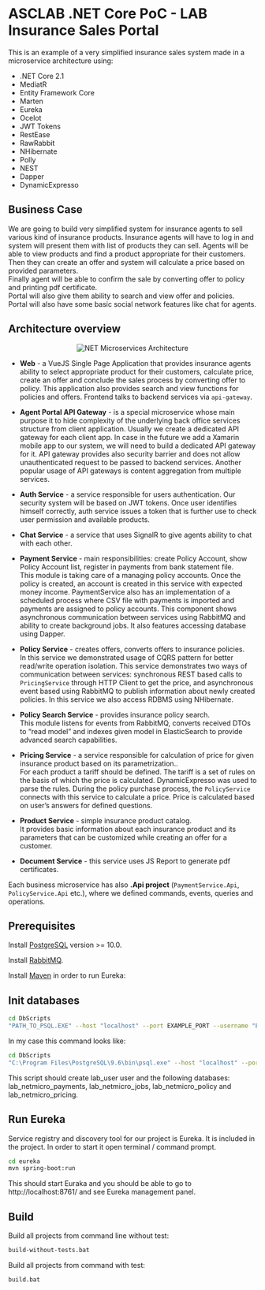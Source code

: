 # ASCLAB .NET Core PoC - LAB Insurance Sales Portal

This is an example of a very simplified insurance sales system made in a microservice architecture using:

* .NET Core 2.1
* MediatR
* Entity Framework Core
* Marten
* Eureka
* Ocelot
* JWT Tokens
* RestEase
* RawRabbit
* NHibernate
* Polly
* NEST
* Dapper
* DynamicExpresso

## Business Case

We are going to build very simplified system for insurance agents to sell various kind of insurance products. 
Insurance agents will have to log in and system will present them with list of products they can sell. Agents will be able to view products and find a product appropriate for their customers. Then they can create an offer and system will calculate a price based on provided parameters. \
Finally agent will be able to confirm the sale by converting offer to policy and printing pdf certificate. \
Portal will also give them ability to search and view offer and policies. \
Portal will also have some basic social network features like chat for agents.

## Architecture overview

<p align="center">
    <img alt="NET Microservices Architecture" src="https://raw.githubusercontent.com/asc-lab/dotnetcore-microservices-poc/master/readme-images/dotnetcore-microservices-architecture.png" />
</p>

* **Web** - a VueJS Single Page Application that provides insurance agents ability to select appropriate product for their customers, calculate price, create an offer and conclude the sales process by converting offer to policy. This application also provides search and view functions for policies and offers. Frontend talks to backend services via `api-gateway`.

* **Agent Portal API Gateway** - is a special microservice whose main purpose it to hide complexity of the underlying back office services structure from client application. Usually we create a dedicated API gateway for each client app. In case in the future we add a Xamarin mobile app to our system, we will need to build a dedicated API gateway for it. API gateway provides also security barrier and does not allow unauthenticated request to be passed to backend services. Another popular usage of API gateways is content aggregation from multiple services.

* **Auth Service** - a service responsible for users authentication. Our security system will be based on JWT tokens. Once user identifies himself correctly, auth service issues a token that is further use to check user permission and available products.

* **Chat Service** - a service that uses SignalR to give agents ability to chat with each other.

* **Payment Service** - main responsibilities: create Policy Account, show Policy Account list, register in payments from bank statement file. \
This module is taking care of a managing policy accounts. Once the policy is created, an account is created in this service with expected money income.  PaymentService also has an implementation of a scheduled process where CSV file with payments is imported and payments are assigned to policy accounts. This component shows asynchronous communication between services using RabbitMQ and ability to create background jobs. It also features accessing database using Dapper.

* **Policy Service** - creates offers, converts offers to insurance policies. \
In this service we demonstrated usage of CQRS pattern for better read/write operation isolation. This service demonstrates two ways of communication between services: synchronous REST based calls to `PricingService` through HTTP Client to get the price, and asynchronous event based using RabbitMQ to publish information about newly created policies. In this service we also access RDBMS using NHibernate.

* **Policy Search Service** - provides insurance policy search. \
This module listens for events from RabbitMQ, converts received DTOs to “read model” and indexes given model in ElasticSearch to provide advanced search capabilities.

* **Pricing Service** - a service responsible for calculation of price for given insurance product based on its parametrization.. \
For each product a tariff should be defined. The tariff is a set of rules on the basis of which the price is calculated. DynamicExpresso was used to parse the rules. During the policy purchase process, the `PolicyService` connects with this service to calculate a price. Price is calculated based on user’s answers for defined questions.

* **Product Service** - simple insurance product catalog. \
It provides basic information about each insurance product and its parameters that can be customized while creating an offer for a customer.

* **Document Service** - this service uses JS Report to generate pdf certificates.




Each business microservice has also **.Api project** (`PaymentService.Api`, `PolicyService.Api` etc.), where we defined commands, events, queries and operations.

## Prerequisites

Install [PostgreSQL](https://www.postgresql.org/) version >= 10.0.

Install [RabbitMQ](https://www.rabbitmq.com/).

Install [Maven](https://maven.apache.org/download.cgi) in order to run Eureka:

## Init databases

```bash
cd DbScripts
"PATH_TO_PSQL.EXE" --host "localhost" --port EXAMPLE_PORT --username "EXAMPLE_USER" --file "createdatabases.sql"
```

In my case this command looks like:

```bash
cd DbScripts
"C:\Program Files\PostgreSQL\9.6\bin\psql.exe" --host "localhost" --port 5432 --username "postgres" --file "createdatabases.sql"
```
This script should create lab_user user and the following databases: lab_netmicro_payments, lab_netmicro_jobs, lab_netmicro_policy and lab_netmicro_pricing.

## Run Eureka
Service registry and discovery tool for our project is Eureka. It is included in the project. 
In order to start it open terminal / command prompt. 

```bash
cd eureka
mvn spring-boot:run
```

This should start Euraka and you should be able to go to http://localhost:8761/ and see Eureka management panel.

## Build

Build all projects from command line without test:

```bash
build-without-tests.bat
```

Build all projects from command with test:

```bash
build.bat
```